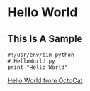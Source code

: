Hello World
===========

This Is A Sample
----------------

    #!/usr/env/bin python
    # HelloWorld.py
    print "Hello World"

[Hello World from OctoCat](https://github.com/octocat/Hello-World)